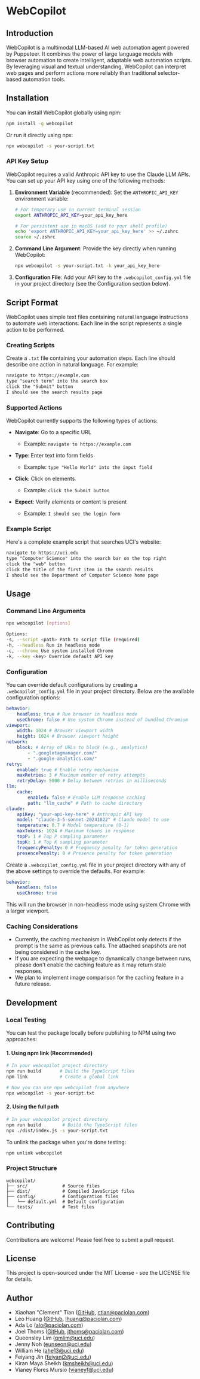 # WebCopilot

## Introduction

WebCopilot is a multimodal LLM-based AI web automation agent powered by Puppeteer. It combines the power of large language models with browser automation to create intelligent, adaptable web automation scripts. By leveraging visual and textual understanding, WebCopilot can interpret web pages and perform actions more reliably than traditional selector-based automation tools.

## Installation

You can install WebCopilot globally using npm:

```bash
npm install -g webcopilot
```

Or run it directly using npx:

```bash
npx webcopilot -s your-script.txt
```

### API Key Setup

WebCopilot requires a valid Anthropic API key to use the Claude LLM APIs. You can set up your API key using one of the following methods:

1. **Environment Variable** (recommended): Set the `ANTHROPIC_API_KEY` environment variable:
   ```bash
   # For temporary use in current terminal session
   export ANTHROPIC_API_KEY=your_api_key_here
   
   # For persistent use in macOS (add to your shell profile)
   echo 'export ANTHROPIC_API_KEY=your_api_key_here' >> ~/.zshrc
   source ~/.zshrc
   ```

2. **Command Line Argument**: Provide the key directly when running WebCopilot:
   ```bash
   npx webcopilot -s your-script.txt -k your_api_key_here
   ```
   
3. **Configuration File**: Add your API key to the `.webcopilot_config.yml` file in your project directory (see the Configuration section below).

## Script Format

WebCopilot uses simple text files containing natural language instructions to automate web interactions. Each line in the script represents a single action to be performed.

### Creating Scripts

Create a `.txt` file containing your automation steps. Each line should describe one action in natural language. For example:

```txt
navigate to https://example.com
type "search term" into the search box
click the "Submit" button
I should see the search results page
```

### Supported Actions

WebCopilot currently supports the following types of actions:

- **Navigate**: Go to a specific URL
  - Example: `navigate to https://example.com`

- **Type**: Enter text into form fields
  - Example: `type "Hello World" into the input field`

- **Click**: Click on elements
  - Example: `click the Submit button`

- **Expect**: Verify elements or content is present
  - Example: `I should see the login form`

### Example Script

Here's a complete example script that searches UCI's website:

```txt
navigate to https://uci.edu
type "Computer Science" into the search bar on the top right
click the "web" button
click the title of the first item in the search results
I should see the Department of Computer Science home page
```

## Usage

### Command Line Arguments

```bash
npx webcopilot [options]

Options:
-s, --script <path> Path to script file (required)
-h, --headless Run in headless mode
-c, --chrome Use system installed Chrome
-k, --key <key> Override default API key
```

### Configuration

You can override default configurations by creating a `.webcopilot_config.yml` file in your project directory. Below are the available configuration options:

```yaml
behavior:
    headless: true # Run browser in headless mode
    useChrome: false # Use system Chrome instead of bundled Chromium
viewport:
    width: 1024 # Browser viewport width
    height: 1024 # Browser viewport height
network:
    block: # Array of URLs to block (e.g., analytics)
        - ".googletagmanager.com/"
        - ".google-analytics.com/"
retry:
    enabled: true # Enable retry mechanism
    maxRetries: 3 # Maximum number of retry attempts
    retryDelay: 5000 # Delay between retries in milliseconds
llm:
    cache:
        enabled: false # Enable LLM response caching
        path: "llm_cache" # Path to cache directory
claude:
    apiKey: "your-api-key-here" # Anthropic API key
    model: "claude-3-5-sonnet-20241022" # Claude model to use
    temperature: 0.7 # Model temperature (0-1)
    maxTokens: 1024 # Maximum tokens in response
    topP: 1 # Top P sampling parameter
    topK: 1 # Top K sampling parameter
    frequencyPenalty: 0 # Frequency penalty for token generation
    presencePenalty: 0 # Presence penalty for token generation
```

Create a `.webcopilot_config.yml` file in your project directory with any of the above settings to override the defaults. For example:

```yaml
behavior:
    headless: false
    useChrome: true
```

This will run the browser in non-headless mode using system Chrome with a larger viewport.

### Caching Considerations

- Currently, the caching mechanism in WebCopilot only detects if the prompt is the same as previous calls. The attached snapshots are not being considered in the cache key.
- If you are expecting the webpage to dynamically change between runs, please don't enable the caching feature as it may return stale responses.
- We plan to implement image comparison for the caching feature in a future release.

## Development

### Local Testing

You can test the package locally before publishing to NPM using two approaches:

#### 1. Using npm link (Recommended)
```bash
# In your webcopilot project directory
npm run build       # Build the TypeScript files
npm link            # Create a global link

# Now you can use npx webcopilot from anywhere
npx webcopilot -s your-script.txt
```

#### 2. Using the full path
```bash
# In your webcopilot project directory
npm run build        # Build the TypeScript files
npx ./dist/index.js -s your-script.txt
```

To unlink the package when you're done testing:
```bash
npm unlink webcopilot
```

### Project Structure
```
webcopilot/
├── src/             # Source files
├── dist/            # Compiled JavaScript files
├── config/          # Configuration files
│   └── default.yml  # Default configuration
└── tests/           # Test files
```

## Contributing

Contributions are welcome! Please feel free to submit a pull request.

## License

This project is open-sourced under the MIT License - see the LICENSE file for details.

## Author

- Xiaohan "Clement" Tian ([GitHub](https://github.com/Xiaohan-Tian), [ctian@paciolan.com](mailto:ctian@paciolan.com))
- Leo Huang ([GitHub](https://github.com/LEOUS2013), [lhuang@paciolan.com](mailto:lhuang@paciolan.com))
- Ada Lo ([alo@paciolan.com](mailto:alo@paciolan.com))
- Joel Thoms ([GitHub](https://github.com/joelnet), [jthoms@paciolan.com](mailto:jthoms@paciolan.com))
- Queensley Lim ([qmlim@uci.edu](mailto:qmlim@uci.edu))
- Jenny Noh ([<eunseon@uci.edu>](mailto:eunseon@uci.edu))
- William He ([<ahe13@uci.edu>](mailto:ahe13@uci.edu))
- Feiyang Jin ([<feiyanj2@uci.edu>](mailto:feiyanj2@uci.edu))
- Kiran Maya Sheikh ([<kmsheikh@uci.edu>](mailto:kmsheikh@uci.edu))
- Vianey Flores Mursio ([<vianeyf@uci.edu>](mailto:vianeyf@uci.edu))
